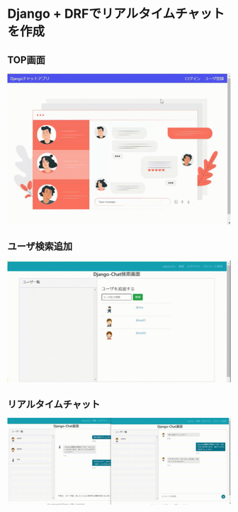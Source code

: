 # Django + DRFでリアルタイムチャットを作成

## TOP画面
![demo](https://github.com/sinjorjob/django-chat/blob/master/images/django-chat-001.gif)

## ユーザ検索追加
![demo](https://github.com/sinjorjob/django-chat/blob/master/images/django-chat-002.gif)

## リアルタイムチャット

![demo](https://github.com/sinjorjob/django-chat/blob/master/images/django-chat-003.gif)
